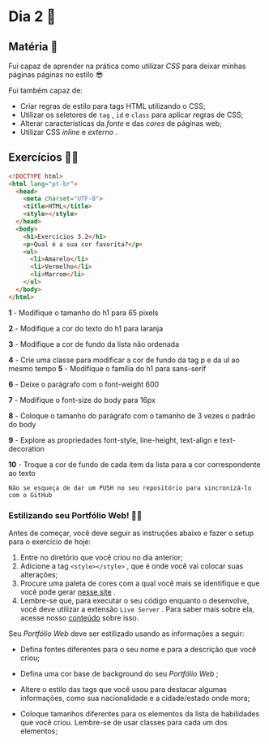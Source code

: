 # Dia 2 :rocket:
## Matéria :book:
Fui capaz de aprender na prática como utilizar _CSS_ para deixar minhas páginas páginas no estilo :sunglasses:

Fui também capaz de:
-   Criar regras de estilo para tags HTML utilizando o CSS;
-   Utilizar os seletores de  `tag`  ,  `id`  e  `class`  para aplicar regras de CSS;
-   Alterar características da  _fonte_ e das  _cores_ de páginas web;
-   Utilizar CSS  _inline_ e  _externo_ .

## Exercícios :man_technologist:
```html
<!DOCTYPE html>
<html lang="pt-br">
  <head>
    <meta charset="UTF-8">
    <title>HTML</title>
    <style></style>
  </head>
  <body>
    <h1>Exercícios 3.2</h1>
    <p>Qual é a sua cor favorita?</p>
    <ul>
      <li>Amarelo</li>
      <li>Vermelho</li>
      <li>Marrom</li>
    </ul>
  </body>
</html>
```

**1** - Modifique o tamanho do h1 para 65 pixels

**2** - Modifique a cor do texto do h1 para laranja

**3** - Modifique a cor de fundo da lista não ordenada

**4** - Crie uma classe para modificar a cor de fundo da tag p e da ul ao mesmo tempo
**5** - Modifique o família do h1 para sans-serif

**6** - Deixe o parágrafo com o font-weight 600

**7** - Modifique o font-size do body para 16px

**8** - Coloque o tamanho do parágrafo com o tamanho de 3 vezes o padrão do body

**9** - Explore as propriedades font-style, line-height, text-align e text-decoration

**10** - Troque a cor de fundo de cada item da lista para a cor correspondente ao texto

`Não se esqueça de dar um PUSH no seu repositório para sincronizá-lo com o GitHub`

### Estilizando seu Portfólio Web! :woman_artist:

Antes de começar, você deve seguir as instruções abaixo e fazer o setup para o exercício de hoje:

1.  Entre no diretório que você criou no dia anterior;
2.  Adicione a tag  `<style></style>`  , que é onde você vai colocar suas alterações;
3.  Procure uma paleta de cores com a qual você mais se identifique e que você pode gerar  [nesse site](https://coolors.co/) .
4.  Lembre-se que, para executar o seu código enquanto o desenvolve, você deve utilizar a extensão  `Live Server`  . Para saber mais sobre ela, acesse nosso  [conteúdo](https://app.betrybe.com/course/real-life-engineer/vscode) sobre isso.

Seu  _Portfólio Web_ deve ser estilizado usando as informações a seguir:

-   Defina fontes diferentes para o seu nome e para a descrição que você criou;
    
-   Defina uma cor base de background do seu  _Portfólio Web_ ;
    
-   Altere o estilo das tags que você usou para destacar algumas informações, como sua nacionalidade e a cidade/estado onde mora;
    
-   Coloque tamanhos diferentes para os elementos da lista de habilidades que você criou. Lembre-se de usar classes para cada um dos elementos;
